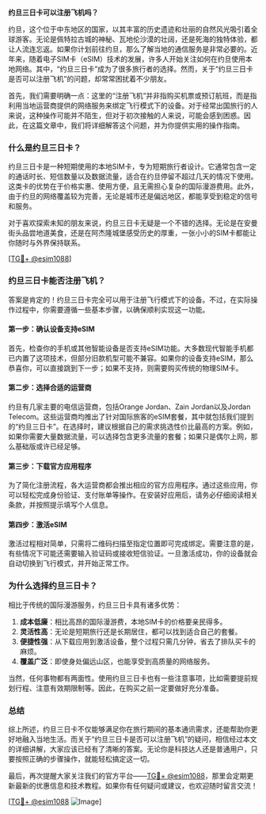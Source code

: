 **约旦三日卡可以注册飞机吗？**

约旦，这个位于中东地区的国家，以其丰富的历史遗迹和壮丽的自然风光吸引着全球游客。无论是佩特拉古城的神秘、瓦地伦沙漠的壮阔，还是死海的独特体验，都让人流连忘返。如果你计划前往约旦，那么了解当地的通信服务是非常必要的。近年来，随着电子SIM卡（eSIM）技术的发展，许多人开始关注如何在约旦使用本地网络。其中，“约旦三日卡”成为了很多旅行者的选择。然而，关于“约旦三日卡是否可以注册飞机”的问题，却常常困扰着不少朋友。

首先，我们需要明确一点：这里的“注册飞机”并非指购买机票或预订航班，而是指利用当地运营商提供的网络服务来绑定飞行模式下的设备。对于经常出国旅行的人来说，这种操作可能并不陌生，但对于初次接触的人来说，可能会感到困惑。因此，在这篇文章中，我们将详细解答这个问题，并为你提供实用的操作指南。

### **什么是约旦三日卡？**

约旦三日卡是一种短期使用的本地SIM卡，专为短期旅行者设计。它通常包含一定的通话时长、短信数量以及数据流量，适合在约旦停留不超过几天的情况下使用。这类卡的优势在于价格实惠、使用方便，且无需担心复杂的国际漫游费用。此外，由于约旦的网络覆盖较为完善，无论是城市还是偏远地区，都能享受到稳定的信号和服务。

对于喜欢探索未知的朋友来说，约旦三日卡无疑是一个不错的选择。无论是在安曼街头品尝地道美食，还是在阿杰隆城堡感受历史的厚重，一张小小的SIM卡都能让你随时与外界保持联系。

[[TG💪+ @esim1088](https://t.me/s/esim1088)]

### **约旦三日卡能否注册飞机？**

答案是肯定的！约旦三日卡完全可以用于注册飞行模式下的设备。不过，在实际操作过程中，你需要遵循一些基本步骤，以确保顺利实现这一功能。

#### **第一步：确认设备支持eSIM**
首先，检查你的手机或其他智能设备是否支持eSIM功能。大多数现代智能手机都已内置了这项技术，但部分旧款机型可能不兼容。如果你的设备支持eSIM，那么恭喜你，可以直接跳到下一步；如果不支持，则需要购买传统的物理SIM卡。

#### **第二步：选择合适的运营商**
约旦有几家主要的电信运营商，包括Orange Jordan、Zain Jordan以及Jordan Telecom。这些运营商均推出了针对国际旅客的eSIM套餐，其中就包括我们提到的“约旦三日卡”。在选择时，建议根据自己的需求挑选性价比最高的方案。例如，如果你需要大量数据流量，可以选择包含更多流量的套餐；如果只是偶尔上网，那么基础版或许已经足够。

#### **第三步：下载官方应用程序**
为了简化注册流程，各大运营商都会推出相应的官方应用程序。通过这些应用，你可以轻松完成身份验证、支付账单等操作。在安装好应用后，请务必仔细阅读相关条款，并按照提示填写个人信息。

#### **第四步：激活eSIM**
激活过程相对简单，只需将二维码扫描至指定位置即可完成绑定。需要注意的是，有些情况下可能还需要输入验证码或接收短信验证。一旦激活成功，你的设备就会自动切换到飞行模式，并开始正常工作。

### **为什么选择约旦三日卡？**

相比于传统的国际漫游服务，约旦三日卡具有诸多优势：

1. **成本低廉**：相比高昂的国际漫游费，本地SIM卡的价格要亲民得多。
2. **灵活性高**：无论是短期旅行还是长期居住，都可以找到适合自己的套餐。
3. **便捷性强**：从下载应用到激活设备，整个过程只需几分钟，省去了排队买卡的麻烦。
4. **覆盖广泛**：即使身处偏远山区，也能享受到高质量的网络服务。

当然，任何事物都有两面性。使用约旦三日卡也有一些注意事项，比如需要提前规划行程、注意有效期限制等。因此，在购买之前一定要做好充分准备。

### **总结**

综上所述，约旦三日卡不仅能够满足你在旅行期间的基本通讯需求，还能帮助你更好地融入当地生活。而关于“约旦三日卡是否可以注册飞机”的疑问，相信经过本文的详细讲解，大家应该已经有了清晰的答案。无论你是科技达人还是普通用户，只要按照正确的步骤操作，就能轻松搞定这一切。

最后，再次提醒大家关注我们的官方平台——[TG💪+ @esim1088](https://t.me/s/esim1088)，那里会定期更新最新的优惠信息和技术教程。如果你有任何疑问或建议，也欢迎随时留言交流！

[[TG💪+ @esim1088](https://t.me/s/esim1088) ![Image](https://i.postimg.cc/4NQfJmqS/Snipaste-2025-05-13-00-14-12.png)]